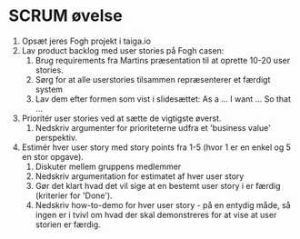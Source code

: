 # SCRUM øvelse

1. Opsæt jeres Fogh projekt i taiga.io
2. Lav product backlog med user stories på Fogh casen:
   1. Brug requirements fra Martins præsentation til at oprette 10-20 user stories.
   2. Sørg for at alle userstories tilsammen repræsenterer et færdigt system
   3. Lav dem efter formen som vist i slidesættet: As a ... I want ... So that ...
3. Prioritér user stories ved at sætte de vigtigste øverst.
   1. Nedskriv argumenter for prioriteterne udfra et 'business value' perspektiv.
4. Estimér hver user story med story points fra 1-5 (hvor 1 er en enkel og 5 en stor opgave).
   1. Diskuter mellem gruppens medlemmer
   2. Nedskriv argumentation for estimatet af hver user story
   3. Gør det klart hvad det vil sige at en bestemt user story i er færdig (kriterier for 'Done').
   4. Nedskriv how-to-demo for hver user story - på en entydig måde, så ingen er i tvivl om hvad der skal demonstreres for at vise at user storien er færdig.


